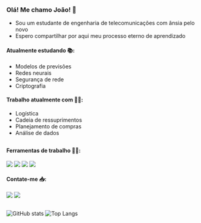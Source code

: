 ### Olá! Me chamo João! 👋

- Sou um estudante de engenharia de telecomunicações com ânsia pelo novo
- Espero compartilhar por aqui meu processo eterno de aprendizado

#### Atualmente estudando 📚:
- Modelos de previsões
- Redes neurais
- Segurança de rede
- Criptografia

#### Trabalho atualmente com 🧑‍💼:
- Logística
- Cadeia de ressuprimentos
- Planejamento de compras
- Análise de dados

##

#### Ferramentas de trabalho 👨‍💻:
<div> 
  <a href = "https://www.python.org"><img src="https://img.shields.io/badge/Python-3776AB?style=for-the-badge&logo=python&logoColor=white" target="_blank"></a>
  <a href="https://www.mysql.com/" target="_blank"><img src="https://img.shields.io/badge/MySQL-00000F?style=for-the-badge&logo=mysql&logoColor=white" target="_blank"></a> 
  <a href="https://sqlite.org/index.html" target="_blank"><img src="https://img.shields.io/badge/SQLite-07405E?style=for-the-badge&logo=sqlite&logoColor=white" target="_blank"></a>
  <a href="https://www.tensorflow.org/" target="_blank"><img src="https://img.shields.io/badge/TensorFlow-FF6F00?style=for-the-badge&logo=tensorflow&logoColor=white" target="_blank"></a>
</div>

#### Contate-me 📥:

<div> 
  <a href = "mailto:joaovictorcs.20@gmail.com"><img src="https://img.shields.io/badge/Gmail-D14836?style=for-the-badge&logo=gmail&logoColor=white" target="_blank"></a>
  <a href="https://www.linkedin.com/in/jo%C3%A3o-victor-cardoso-ab4313164/" target="_blank"><img src="https://img.shields.io/badge/-LinkedIn-%230077B5?style=for-the-badge&logo=linkedin&logoColor=white" target="_blank"></a> 
</div>

##

![GitHub stats](https://github-readme-stats.vercel.app/api?username=joaovcardosodev&count_private=true&show_icons=true&theme=dark)
![Top Langs](https://github-readme-stats.vercel.app/api/top-langs/?username=joaovcardosodev&layout=compact&theme=dark)
